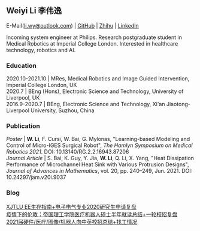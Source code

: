 ## Weiyi Li 李伟逸

E-Mail(li.wy@outlook.com) | [GitHub](https://github.com/weiyi-li) | [Zhihu](https://www.zhihu.com/people/li-wei-yi-86-54) | [LinkedIn](https://www.linkedin.com/in/weiyi-li-b56aa116a)

Incoming system engineer at Philips. Research postgraduate student in Medical Robotics at Imperial College London. Interested in healthcare technology, robotics and AI.

### Education

2020.10-2021.10 | MRes, Medical Robotics and Image Guided Intervention, Imperial College London, UK  
2020.7 | BEng (Hons), Electronic Science and Technology, University of Liverpool, UK  
2016.9-2020.7 | BEng, Electronic Science and Technology, Xi'an Jiaotong-Liverpool University, Suzhou, China  

### Publication

_Poster_ | **W. Li**, F. Cursi, W. Bai, G. Mylonas, "Learning-based Modeling and Control of Micro-IGES Surgical Robot", _The Hamlyn Symposium on Medical Robotics 2021_. DOI: 10.13140/RG.2.2.16943.87206  
_Journal Article_ | S. Bai, K. Guy, Y. Jia, **W. Li**, Q. Li, X. Yang, "Heat Dissipation Performance of Microchannel Heat Sink with Various Protrusion Designs", _Journal of Advances in Mathematics_, vol. 20, pp. 240–249, Jun. 2021. DOI: 10.24297/jam.v20i.9037  
### Blog

[XJTLU EE生存指南+电子电气专业2020研究生申请复盘](https://weiyi-li.github.io/blog/)  
[疫情下的伦敦：帝国理工学院医疗机器人硕士半年就读总结+一轮校招复盘](https://zhuanlan.zhihu.com/p/339570809)  
[2021届硬件/医疗/图像/机器人向中英校招总结+找工情况](https://zhuanlan.zhihu.com/p/379415341)  
